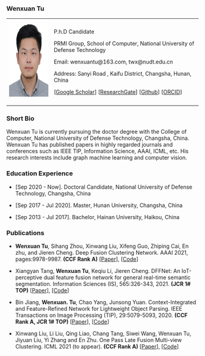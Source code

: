 <!-- ## Welcome to GitHub Pages -->

### Wenxuan Tu

<table class="imgtable">
  <tr>
    <td>
      <img src="/image.JPG" alt="Wenxuan Tu" width="160px" height="201.6px" />&nbsp;
    </td>
    <td align="left">
      <p>P.h.D Candidate</p>
      <p>PRMI Group, School of Computer, National University of Defense Technology</p>
      <p>Email: wenxuantu@163.com, twx@nudt.edu.cn</p>
      <p>Address: Sanyi Road , Kaifu District, Changsha, Hunan, China</p>
      <p>[<a href="https://scholar.google.com/citations?user=MmH2POsAAAAJ&hl=zh-CN">Google Scholar</a>] [<a href="https://www.researchgate.net/profile/Tu-Wenxuan">ResearchGate</a>] [<a href="https://github.com/WxTu">Github</a>] [<a href="https://orcid.org/my-orcid">ORCID</a>]</p>
    </td>
 </tr>
</table>

### Short Bio
  <p> Wenxuan Tu is currently pursuing the doctor degree with the College of Computer, National University of Defense Technology, Changsha, China. Wenxuan Tu has published papers in highly regarded journals and conferences such as IEEE TIP, Information Science, AAAI, ICML, etc. His research interests include graph machine learning and computer vision.</p>
  
### Education Experience
  <ul>
    <li> 
      <p>[Sep 2020 - Now]. Doctoral Candidate, National University of Defense Technology, Changsha, China </p>
    </li>
  </ul>
<ul>
    <li> 
      <p>[Sep 2017 - Jul 2020]. Master, Hunan University, Changsha, China </p>
    </li>
  </ul>
  <ul>
    <li> 
      <p>[Sep 2013 - Jul 2017]. Bachelor, Hainan University, Haikou, China </p>
    </li>
  </ul>
  

### Publications
   <ul>
    <li> 
      <p> <b>Wenxuan Tu</b>, Sihang Zhou, Xinwang Liu, Xifeng Guo, Zhiping Cai, En zhu, and Jieren Cheng. Deep Fusion Clustering Network. AAAI 2021, pages:9978-9987. <b>(CCF Rank A)</b> [<a href="https://orcid.org/my-orcid">Paper</a>], [<a href="https://orcid.org/my-orcid">Code</a>] </p>
    </li>
  </ul>
 <ul>
    <li> 
      <p> Xiangyan Tang, <b>Wenxuan Tu</b>, Keqiu Li, Jieren Cheng. DFFNet: An IoT-perceptive dual feature fusion network for general real-time semantic segmentation. Information Sciences (IS), 565:326-343, 2021. <b>(JCR 1# TOP)</b> [<a href="https://orcid.org/my-orcid">Paper</a>], [<a href="https://orcid.org/my-orcid">Code</a>] </p>
    </li>
  </ul> 
  <ul>
    <li> 
      <p> Bin Jiang, <b>Wenxuan. Tu</b>, Chao Yang, Junsong Yuan. Context-Integrated and Feature-Refined Network for Lightweight Object Parsing. IEEE Transactions on Image Processing (TIP), 29:5079-5093, 2020. <b>(CCF Rank A, JCR 1# TOP)</b> [<a href="https://orcid.org/my-orcid">Paper</a>], [<a href="https://orcid.org/my-orcid">Code</a>] </p>
    </li>
  </ul> 
    <ul>
    <li> 
      <p> Xinwang Liu, Li Liu, Qing Liao, Chang Tang, Siwei Wang, Wenxuan Tu, Jiyuan Liu, Yi Zhang and En Zhu. One Pass Late Fusion Multi-view Clustering. ICML 2021 (to appear).  <b>(CCF Rank A)</b> [<a href="https://orcid.org/my-orcid">Paper</a>], [<a href="https://orcid.org/my-orcid">Code</a>] </p>
    </li>
  </ul> 
 
 
 
